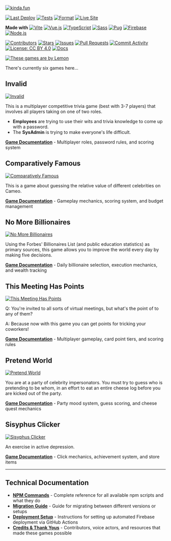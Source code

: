 [![kinda.fun](https://kinda.fun/img/og-wide.png)](https://kinda.fun)

[![Last Deploy](https://img.shields.io/github/last-commit/AhoyLemon/kinda.fun/main?label=Last%20Deploy&style=for-the-badge&color=green)](https://github.com/AhoyLemon/kinda.fun/actions)
[![Tests](https://img.shields.io/badge/Unit%20Tests-Vitest-6E9F18?style=for-the-badge&logo=vitest&logoColor=white)](vitest.config.js)
[![Format](https://img.shields.io/badge/Format-Prettier-ff69b4?style=for-the-badge&logo=prettier&logoColor=white)](.prettierrc.json)
[![Live Site](https://img.shields.io/badge/Live%20Site-kinda.fun-blue?style=for-the-badge)](https://kinda.fun)

**Made with**
[![Vite](https://img.shields.io/badge/Vite-000?style=for-the-badge&labelColor=646CFF&logo=vite&logoColor=white&color=222)](https://vitejs.dev/)
[![Vue.js](https://img.shields.io/badge/Vue.js-000?style=for-the-badge&labelColor=4FC08D&logo=vue.js&logoColor=white&color=222)](https://vuejs.org/)
[![TypeScript](https://img.shields.io/badge/TypeScript-000?style=for-the-badge&labelColor=3178C6&logo=typescript&logoColor=white&color=222)](https://www.typescriptlang.org/)
[![Sass](https://img.shields.io/badge/Sass-000?style=for-the-badge&labelColor=CC6699&logo=sass&logoColor=white&color=222)](https://sass-lang.com/)
[![Pug](https://img.shields.io/badge/Pug-000?style=for-the-badge&labelColor=A86454&logo=pug&logoColor=white&color=222)](https://pugjs.org/)
[![Firebase](https://img.shields.io/badge/Firebase-000?style=for-the-badge&labelColor=FFCA28&logo=firebase&logoColor=white&color=222)](https://firebase.google.com/)
[![Node.js](https://img.shields.io/badge/Node.js-000?style=for-the-badge&labelColor=339933&logo=node.js&logoColor=white&color=222)](https://nodejs.org/)

[![Contributors](https://img.shields.io/github/contributors/AhoyLemon/kinda.fun?style=for-the-badge&color=0074D9)](https://github.com/AhoyLemon/kinda.fun/graphs/contributors)
[![Stars](https://img.shields.io/github/stars/AhoyLemon/kinda.fun?style=for-the-badge&logoColor=white&color=E5E828)](https://github.com/AhoyLemon/kinda.fun/stargazers)
[![Issues](https://img.shields.io/github/issues-raw/AhoyLemon/kinda.fun?style=for-the-badge&logoColor=white)](https://github.com/AhoyLemon/kinda.fun/issues)
[![Pull Requests](https://img.shields.io/github/issues-pr-closed-raw/AhoyLemon/kinda.fun?style=for-the-badge&label=Pull%20Requests&color=690869)](https://github.com/AhoyLemon/kinda.fun/pulls)
[![Commit Activity](https://img.shields.io/github/commit-activity/m/AhoyLemon/kinda.fun?style=for-the-badge)](https://github.com/AhoyLemon/kinda.fun/commits/main)
[![License: CC BY 4.0](https://img.shields.io/badge/License-CC%20BY%204.0-white?style=for-the-badge&logoColor=white&)](LICENSE)
[![Docs](https://img.shields.io/badge/Docs-Available-4FC08D?style=for-the-badge&logo=readthedocs&logoColor=white)](docs/)

[![These games are by Lemon](https://img.shields.io/badge/These%20games%20are%20by-Lemon-E5E828?style=for-the-badge&logo=person&logoColor=313131)](https://ahoylemon.xyz)

There's currently six games here...

## Invalid

[![Invalid](https://kinda.fun/img/og-invalid.png)](https://kinda.fun/invalid)

This is a multiplayer competitive trivia game (best with 3-7 players) that involves all players taking on one of two roles.

- **Employees** are trying to use their wits and trivia knowledge to come up with a password.
- The **SysAdmin** is trying to make everyone's life difficult.

**[Game Documentation](docs/invalid.md)** - Multiplayer roles, password rules, and scoring system

## Comparatively Famous

[![Comparatively Famous](https://kinda.fun/img/og-famous.png)](https://kinda.fun/cameo)

This is a game about guessing the relative value of different celebrities on Cameo.

**[Game Documentation](docs/cameo.md)** - Gameplay mechanics, scoring system, and budget management

## No More Billionaires

[![No More Billionaires](https://kinda.fun/img/og-guillotine.jpg)](https://kinda.fun/guillotine)

Using the Forbes' Billionaires List (and public education statistics) as primary sources, this game allows you to improve the world every day by making five decisions.

**[Game Documentation](docs/guillotine.md)** - Daily billionaire selection, execution mechanics, and wealth tracking

## This Meeting Has Points

[![This Meeting Has Points](https://kinda.fun/img/og-meeting.png)](https://kinda.fun/meeting)

Q: You're invited to all sorts of virtual meetings, but what's the point of to any of them?

A: Because now with this game you can get points for tricking your coworkers!

**[Game Documentation](docs/meeting.md)** - Multiplayer gameplay, card point tiers, and scoring rules

## Pretend World

[![Pretend World](https://kinda.fun/img/og-pretend.png)](https://kinda.fun/pretend)

You are at a party of celebrity impersonators. You must try to guess who is pretending to be whom, in an effort to eat an entire cheese log before you are kicked out of the party.

**[Game Documentation](docs/pretend.md)** - Party mood system, guess scoring, and cheese quest mechanics

## Sisyphus Clicker

[![Sisyphus Clicker](https://kinda.fun/img/og-sisyphus.png)](https://kinda.fun/sisyphus)

An exercise in active depression.

**[Game Documentation](docs/sisyphus.md)** - Click mechanics, achievement system, and store items

---

## Technical Documentation

- **[NPM Commands](docs/npm-commands.md)** - Complete reference for all available npm scripts and what they do
- **[Migration Guide](docs/migration-guide.md)** - Guide for migrating between different versions or setups
- **[Deployment Setup](docs/deployment-setup.md)** - Instructions for setting up automated Firebase deployment via GitHub Actions
- **[Credits & Thank Yous](docs/credits.md)** - Contributors, voice actors, and resources that made these games possible
